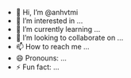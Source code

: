 - 👋 Hi, I’m @anhvtmi
- 👀 I’m interested in ...
- 🌱 I’m currently learning ...
- 💞️ I’m looking to collaborate on ...
- 📫 How to reach me ...
- 😄 Pronouns: ...
- ⚡ Fun fact: ...

<!---
anhvtmi/anhvtmi is a ✨ special ✨ repository because its `README.md` (this file) appears on your GitHub profile.
You can click the Preview link to take a look at your changes.
--->

